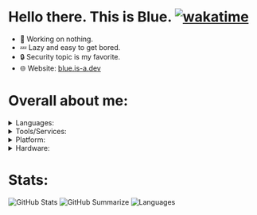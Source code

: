 # Hello there. This is Blue. [![wakatime](https://wakatime.com/badge/user/4a61584b-76a5-4b28-9ec2-4ebad12be49f.svg?style=flat)](https://wakatime.com/@4a61584b-76a5-4b28-9ec2-4ebad12be49f)
- 🔭 Working on nothing.
- 💤 Lazy and easy to get bored.
- 🔒 Security topic is my favorite.
- 🌐 Website: [blue.is-a.dev](https://blue.is-a.dev)

# Overall about me:
<details>
<summary>Languages:</summary>
<br>
<!-- Python -->
<a href="https://python.org">
  <img src="https://img.shields.io/badge/python-3670A0?style=for-the-badge&logo=python&logoColor=9cf&color=1c2024" alt="Python" style="vertical-align:top margin:12px 10px"></a>
<!-- HTML -->
<a href="https://html.spec.whatwg.org/">
  <img src="https://img.shields.io/badge/html5-%23E34F26.svg?style=for-the-badge&logo=html5&color=1c2024" alt="HTML" style="vertical-align:top margin:12px 10px"></a>
<!-- C++ -->
<a href="https://isocpp.org/">
  <img src="https://img.shields.io/badge/c++-%2300599C.svg?style=for-the-badge&logo=c%2B%2B&logoColor=2596be&color=1c2024" alt="C++" style="vertical-align:top margin:12px 10px"></a>
<!-- C# -->
<a href="https://docs.microsoft.com/en-us/dotnet/csharp/">
  <img src="https://img.shields.io/badge/c%23-%23239120.svg?style=for-the-badge&logo=c-sharp&logoColor=209c24&color=1c2024" alt="C++" style="vertical-align:top margin:12px 10px"></a>

- **Python**: Main language. Mostly used for random stuff and Discord Bot projects.
- **HTML**: For my website.
- **C++**: Ongoing learning language.
- **C#**: A way for me to understand the WPF application form.
</details>

<details>
<summary>Tools/Services:</summary>
<br>
<!-- Azure -->
<a href="https://azure.microsoft.com/en-us/">
  <img src="https://img.shields.io/badge/azure-%230072C6.svg?style=for-the-badge&logo=microsoftazure&logoColor=blue&color=1c2024" alt="Azure" style="vertical-align:top margin:6px 4px"></a>
<!-- Microsoft 365 -->
<a href="https://microsoft.com/en-us/microsoft-365/">
  <img src="https://img.shields.io/badge/Microsoft_Office-D83B01?style=for-the-badge&logo=microsoft-office&logoColor=ff3c04&color=1c2024" alt="Microsoft 365" style="vertical-align:top margin:6px 4px"></a>
<!-- Visual Studio Code -->
<a href="https://code.visualstudio.com/">
  <img src="https://img.shields.io/badge/Visual%20Studio%20Code-0078d7.svg?style=for-the-badge&logo=visual-studio-code&logoColor=0078d7&color=1c2024" alt="Visual Studio Code" style="vertical-align:top margin:6px 4px"></a>
<!-- Visual Studio -->
<a href="https://visualstudio.microsoft.com/">
  <img src="https://img.shields.io/badge/Visual%20Studio-5C2D91.svg?style=for-the-badge&logo=visual-studio&logoColor=5c2d91&color=1c2024" alt="Visual Studio" style="vertical-align:top margin:6px 4px"></a>
<!-- Vim -->
<a href="https://www.vim.org/">
  <img src="https://img.shields.io/badge/VIM-%2311AB00.svg?style=for-the-badge&logo=vim&logoColor=007f00&color=1c2024" alt="Vim" style="vertical-align:top margin:6px 4px"></a>
<!-- Sublime Text Editor -->
<a href="https://www.sublimetext.com/">
  <img src="https://img.shields.io/badge/sublime_text-%23575757.svg?style=for-the-badge&logo=sublime-text&logoColor=important&color=1c2024" alt="Git" style="vertical-align:top margin:6px 4px"></a>
<!-- Git -->
<a href="http://git-scm.com/">
  <img src="https://img.shields.io/badge/git-%23F05033.svg?style=for-the-badge&logo=git&logoColor=f85434&color=1c2024" alt="Git" style="vertical-align:top margin:6px 4px"></a>

- **Azure**: A good service, from Microsoft.
- **Microsoft 365**: I do a lot of document works. LibreOffice is fine but my workflow says no.
- **Visual Studio Code**: Main IDE, for almost every languages that I am learning/working on.
- **Visual Studio**: Mainly for C++ and C#.
- **Vim**: A very good terminal text editor that I can use whenever I am in the terminal and want to edit something quickly.
- **Sublime Text Editor**: Another IDE. I use it when I need a fast environment since it is native, unlike Electron.
- **Git**: This is a must for version control.
</details>


<details>
<summary>Platform:</summary>
<br>
<!-- Windows -->
<a href="https://www.microsoft.com/en-us/windows/">
  <img src="https://img.shields.io/badge/Windows-0078D6?style=for-the-badge&logo=windows&logoColor=0864b4&color=1c2024" alt="Windows" style="vertical-align:top margin:6px 4px"></a>
<!-- Arch Linux -->
<a href="https://archlinux.org/">
  <img src="https://img.shields.io/badge/Arch%20Linux-1793D1?logo=arch-linux&logoColor=0c8cd8&style=for-the-badge&color=1c2024" alt="Arch Linux" style="vertical-align:top margin:6px 4px"></a>
<!-- iOS -->
<a href="https://www.apple.com/ios/">
  <img src="https://img.shields.io/badge/iOS-000000?style=for-the-badge&logo=ios&logoColor=white&color=1c2024" alt="iOS" style="vertical-align:top margin:6px 4px"></a>

- **Windows**: For almost everything.
- **Arch Linux**: Mainly used for development, since Linux itself is better than Windows NT.
- **iOS**: Phone.
</details>

<details>
<summary>Hardware:</summary>
<br>
- **Laptop**: Dell Vostro 5470 (2013)
- **OS**: Windows 11 Pro for Workstation (22581.100) & Arch Linux 5.16.15-zen1-1-zen
- **CPU**: Intel(R) Core i3-4010U @ 1.70GHz
- **RAM**: 4GB Hynix SODIMM DDR3L 1600Mhz
- **Graphics**: Intel(R) HD Graphics 4400 (2GB)
- **Phone**: iPhone 6S 16GB (2016)
</details>

# Stats:
![GitHub Stats](http://github-profile-summary-cards.vercel.app/api/cards/profile-details?username=jimmy-blue&theme=github_dark)
![GitHub Summarize](http://github-profile-summary-cards.vercel.app/api/cards/stats?username=jimmy-blue&theme=github_dark)
![Languages](http://github-profile-summary-cards.vercel.app/api/cards/most-commit-language?username=jimmy-blue&theme=github_dark)

